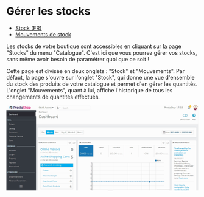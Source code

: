 # Gérer les stocks

* [Stock \(FR\)](stocks.md)
* [Mouvements de stock](mouvements-de-stocks.md)

Les stocks de votre boutique sont accessibles en cliquant sur la page "Stocks" du menu "Catalogue". C'est ici que vous pourrez gérer vos stocks, sans même avoir besoin de paramétrer quoi que ce soit !

Cette page est divisée en deux onglets : "Stock" et "Mouvements". Par défaut, la page s'ouvre sur l'onglet "Stock", qui donne une vue d'ensemble du stock des produits de votre catalogue et permet d'en gérer les quantités. L'onglet "Mouvements", quant à lui, affiche l'historique de tous les changements de quantités effectués.

![](../../../../.gitbook/assets/54268499.gif)

